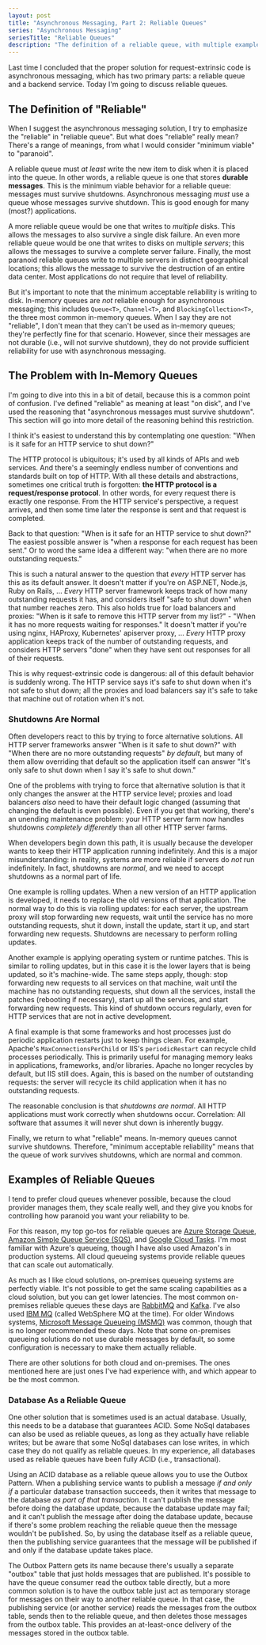 ```yaml
---
layout: post
title: "Asynchronous Messaging, Part 2: Reliable Queues"
series: "Asynchronous Messaging"
seriesTitle: "Reliable Queues"
description: "The definition of a reliable queue, with multiple examples."
---
```


Last time I concluded that the proper solution for request-extrinsic code is asynchronous messaging, which has two primary parts: a reliable queue and a backend service. Today I'm going to discuss reliable queues.

## The Definition of "Reliable"

When I suggest the asynchronous messaging solution, I try to emphasize the "reliable" in "reliable queue". But what does "reliable" really mean? There's a range of meanings, from what I would consider "minimum viable" to "paranoid".

A reliable queue must *at least* write the new item to disk when it is placed into the queue. In other words, a reliable queue is one that stores **durable messages**. This is the minimum viable behavior for a reliable queue: messages must survive shutdowns. Asynchronous messaging *must* use a queue whose messages survive shutdown. This is good enough for many (most?) applications.

A more reliable queue would be one that writes to *multiple* disks. This allows the messages to also survive a single disk failure. An even more reliable queue would be one that writes to disks on multiple *servers*; this allows the messages to survive a complete server failure. Finally, the most paranoid reliable queues write to multiple servers in distinct geographical locations; this allows the message to survive the destruction of an entire data center. Most applications do not require that level of reliability.

But it's important to note that the minimum acceptable reliability is writing to disk. In-memory queues are *not* reliable enough for asynchronous messaging; this includes `Queue<T>`, `Channel<T>`, and `BlockingCollection<T>`, the three most common in-memory queues. When I say they are not "reliable", I don't mean that they can't be used as in-memory queues; they're perfectly fine for that scenario. However, since their messages are not durable (i.e., will not survive shutdown), they do not provide sufficient reliability for use with asynchronous messaging.

## The Problem with In-Memory Queues

I'm going to dive into this in a bit of detail, because this is a common point of confusion. I've defined "reliable" as meaning at least "on disk", and I've used the reasoning that "asynchronous messages must survive shutdown". This section will go into more detail of the reasoning behind this restriction.

I think it's easiest to understand this by contemplating one question: "When is it safe for an HTTP service to shut down?"

The HTTP protocol is ubiquitous; it's used by all kinds of APIs and web services. And there's a seemingly endless number of conventions and standards built on top of HTTP. With all these details and abstractions, sometimes one critical truth is forgotten: **the HTTP protocol is a request/response protocol**. In other words, for every request there is exactly one response. From the HTTP service's perspective, a request arrives, and then some time later the response is sent and that request is completed.

Back to that question: "When is it safe for an HTTP service to shut down?" The easiest possible answer is "when a response for each request has been sent." Or to word the same idea a different way: "when there are no more outstanding requests."

This is such a natural answer to the question that *every* HTTP server has this as its default answer. It doesn't matter if you're on ASP.NET, Node.js, Ruby on Rails, ... *Every* HTTP server framework keeps track of how many outstanding requests it has, and considers itself "safe to shut down" when that number reaches zero. This also holds true for load balancers and proxies: "When is it safe to remove this HTTP server from my list?" - "When it has no more requests waiting for responses." It doesn't matter if you're using nginx, HAProxy, Kubernetes' apiserver proxy, ... *Every* HTTP proxy application keeps track of the number of outstanding requests, and considers HTTP servers "done" when they have sent out responses for all of their requests.

This is why request-extrinsic code is dangerous: all of this default behavior is suddenly wrong. The HTTP service says it's safe to shut down when it's not safe to shut down; all the proxies and load balancers say it's safe to take that machine out of rotation when it's not.

### Shutdowns Are Normal

Often developers react to this by trying to force alternative solutions. All HTTP server frameworks answer "When is it safe to shut down?" with "When there are no more outstanding requests" *by default*, but many of them allow overriding that default so the application itself can answer "It's only safe to shut down when I say it's safe to shut down."

One of the problems with trying to force that alternative solution is that it only changes the answer at the HTTP service level; proxies and load balancers *also* need to have their default logic changed (assuming that changing the default is even possible). Even if you get that working, there's an unending maintenance problem: your HTTP server farm now handles shutdowns *completely differently* than all other HTTP server farms.

When developers begin down this path, it is usually because the developer wants to keep their HTTP application running indefinitely. And this is a major misunderstanding: in reality, systems are more reliable if servers do *not* run indefinitely. In fact, shutdowns are *normal*, and we need to accept shutdowns as a normal part of life.

One example is rolling updates. When a new version of an HTTP application is developed, it needs to replace the old versions of that application. The normal way to do this is via rolling updates: for each server, the upstream proxy will stop forwarding new requests, wait until the service has no more outstanding requests, shut it down, install the update, start it up, and start forwarding new requests. Shutdowns are necessary to perform rolling updates.

Another example is applying operating system or runtime patches. This is similar to rolling updates, but in this case it is the lower layers that is being updated, so it's machine-wide. The same steps apply, though: stop forwarding new requests to all services on that machine, wait until the machine has no outstanding requests, shut down all the services, install the patches (rebooting if necessary), start up all the services, and start forwarding new requests. This kind of shutdown occurs regularly, even for HTTP services that are not in active development.

A final example is that some frameworks and host processes just do periodic application restarts just to keep things clean. For example, Apache's `MaxConnectionsPerChild` or IIS's `periodicRestart` can recycle child processes periodically. This is primarily useful for managing memory leaks in applications, frameworks, and/or libraries. Apache no longer recycles by default, but IIS still does. Again, this is based on the number of outstanding requests: the server will recycle its child application when it has no outstanding requests.

The reasonable conclusion is that *shutdowns are normal*. All HTTP applications must work correctly when shutdowns occur. Correlation: All software that assumes it will never shut down is inherently buggy.

Finally, we return to what "reliable" means. In-memory queues cannot survive shutdowns. Therefore, "minimum acceptable reliability" means that the queue of work survives shutdowns, which are normal and common.

## Examples of Reliable Queues

I tend to prefer cloud queues whenever possible, because the cloud provider manages them, they scale really well, and they give you knobs for controlling how paranoid you want your reliability to be.

For this reason, my top go-tos for reliable queues are [Azure Storage Queue](https://azure.microsoft.com/en-us/services/storage/queues/), [Amazon Simple Queue Service (SQS)](https://aws.amazon.com/sqs/), and [Google Cloud Tasks](https://cloud.google.com/tasks). I'm most familiar with Azure's queueing, though I have also used Amazon's in production systems. All cloud queueing systems provide reliable queues that can scale out automatically.

As much as I like cloud solutions, on-premises queueing systems are perfectly viable. It's not possible to get the same scaling capabilities as a cloud solution, but you can get lower latencies. The most common on-premises reliable queues these days are [RabbitMQ](https://www.rabbitmq.com/) and [Kafka](https://kafka.apache.org/documentation/). I've also used [IBM MQ](https://www.ibm.com/products/mq) (called WebSphere MQ at the time). For older Windows systems, [Microsoft Message Queueing (MSMQ)](https://docs.microsoft.com/en-us/previous-versions/windows/desktop/msmq/ms711472(v=vs.85)) was common, though that is no longer recommended these days. Note that some on-premises queueing solutions do not use durable messages by default, so some configuration is necessary to make them actually reliable.

There are other solutions for both cloud and on-premises. The ones mentioned here are just ones I've had experience with, and which appear to be the most common.

### Database As a Reliable Queue

One other solution that is sometimes used is an actual database. Usually, this needs to be a database that guarantees ACID. Some NoSql databases can also be used as reliable queues, as long as they actually have reliable writes; but be aware that some NoSql databases can lose writes, in which case they do not qualify as reliable queues. In my experience, all databases used as reliable queues have been fully ACID (i.e., transactional).

Using an ACID database as a reliable queue allows you to use the Outbox Pattern. When a publishing service wants to publish a message *if and only if* a particular database transaction succeeds, then it writes that message to the database *as part of that transaction*. It can't publish the message before doing the database update, because the database update may fail; and it can't publish the message after doing the database update, because if there's some problem reaching the reliable queue then the message wouldn't be published. So, by using the database itself as a reliable queue, then the publishing service guarantees that the message will be published if and only if the database update takes place.

The Outbox Pattern gets its name because there's usually a separate "outbox" table that just holds messages that are published. It's possible to have the queue consumer read the outbox table directly, but a more common solution is to have the outbox table just act as temporary storage for messages on their way to another reliable queue. In that case, the publishing service (or another service) reads the messages from the outbox table, sends then to the reliable queue, and then deletes those messages from the outbox table. This provides an at-least-once delivery of the messages stored in the outbox table.
